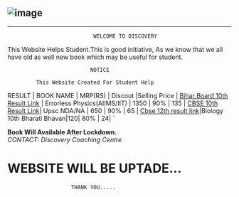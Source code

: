 
 ![image](https://yt3.ggpht.com/a/AATXAJzL3lJx71y0-Zw3mITaW6DDfwg9ztjB4PgtYg=s100-c-k-c0xffffffff-no-rj-mo)
 -----
 -----
 ```
                            WELCOME TO DISCOVERY 
  ```                          

  This Website Helps Student.This is good initiative,
  As we know that we all have old as well new book which may be useful for student.

                              NOTICE
                            
             This Website Created For Student Help       


   RESULT       | BOOK NAME |  MRP(RS) | Discout |Selling Price |
   [Bihar Board 10th Result Link](http://biharboardonline.bihar.gov.in)   | Errorless Physics(AIIMS/IIT) | 1350 | 90% | 135 |
  [ CBSE 10th Result Link](http://cbseresults.nic.in/class10/class10th19.htm)| Upsc NDA/NA | 650 | 90% | 65 |
  [Cbse 12th result link](http://cbseresults.nic.in/class12/class12th19.htm)|Biology 10th Bharati Bhavan|120| 80% | 24|
 ` 
   
 **Book Will Available After Lockdown.**  
 *CONTACT: Discovery Coaching Centre* 

  
#         WEBSITE WILL BE UPTADE...
                        THANK YOU.....
